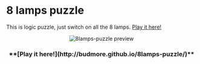 # 8 lamps puzzle

This is logic puzzle, just switch on all the 8 lamps. [Play it here!](http://budmore.github.io/8lamps-puzzle/)
<div align="center">
  <img src="http://drive.budmore.pl/images/gfx/8lamps-puzzle.png" alt="8lamps-puzzle preview">
</div>

 <h3 align="center">**[Play it here!](http://budmore.github.io/8lamps-puzzle/)**</h3>
